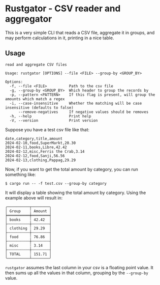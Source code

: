 # Rustgator - CSV reader and aggregator

This is a very simple CLI that reads a CSV file, aggregate it in groups, and
may perform calculations in it, printing in a nice table.

## Usage

```
read and aggregate CSV files

Usage: rustgator [OPTIONS] --file <FILE> --group-by <GROUP_BY>

Options:
  -f, --file <FILE>          Path to the csv file
  -g, --group-by <GROUP_BY>  Which header to group the records by
  -p, --pattern <PATTERN>    If this flag is present, will group the amounts which match a regex
  -i, --case-insensitive     Whether the matching will be case insensitive (defaults to false)
      --remove-negatives     If negative values should be removes
  -h, --help                 Print help
  -V, --version              Print version
```

Suppose you have a test csv file like that:

```csv
date,category,title,amount
2024-02-10,food,SuperMarkt,20.30
2024-02-11,books,Libre,42.42
2024-02-12,misc,Ferris the Crab,3.14
2024-02-12,food,Sanji,56.56
2024-02-13,clothing,Pappag,29.29
```

Now, if you want to get the total amount by category, you can run something like:

```shell
$ cargo run -- -f test.csv --group-by category
```

It will display a table showing the total amount by category. Using the example
above will result in:

```
╭──────────┬────────╮
│ Group    ┆ Amount │
╞══════════╪════════╡
│ books    ┆ 42.42  │
├╌╌╌╌╌╌╌╌╌╌┼╌╌╌╌╌╌╌╌┤
│ clothing ┆ 29.29  │
├╌╌╌╌╌╌╌╌╌╌┼╌╌╌╌╌╌╌╌┤
│ food     ┆ 76.86  │
├╌╌╌╌╌╌╌╌╌╌┼╌╌╌╌╌╌╌╌┤
│ misc     ┆ 3.14   │
├╌╌╌╌╌╌╌╌╌╌┼╌╌╌╌╌╌╌╌┤
│ TOTAL    ┆ 151.71 │
╰──────────┴────────╯
```

`rustgator` assumes the last column in your csv is a floating point value. It
then sums up all the values in that column, grouping by the `--group-by` value.
